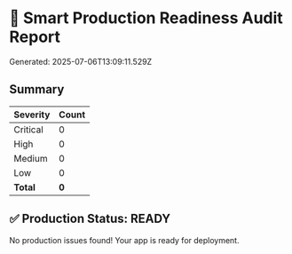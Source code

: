 # 🚨 Smart Production Readiness Audit Report

Generated: 2025-07-06T13:09:11.529Z

## Summary

| Severity | Count |
|----------|-------|
| Critical | 0 |
| High | 0 |
| Medium | 0 |
| Low | 0 |
| **Total** | **0** |

## ✅ Production Status: READY

No production issues found! Your app is ready for deployment.
